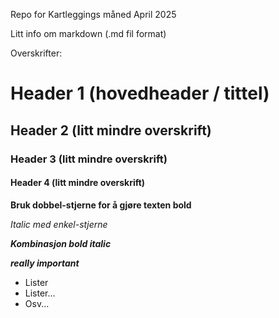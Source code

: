 Repo for Kartleggings måned April 2025

Litt info om markdown (.md fil format)

Overskrifter:

# Header 1 (hovedheader / tittel)

## Header 2 (litt mindre overskrift)

### Header 3 (litt mindre overskrift)

#### Header 4 (litt mindre overskrift)

**Bruk dobbel-stjerne for å gjøre texten bold**

*Italic med enkel-stjerne*

***Kombinasjon bold italic***

***really important***

- Lister
- Lister...
- Osv...
